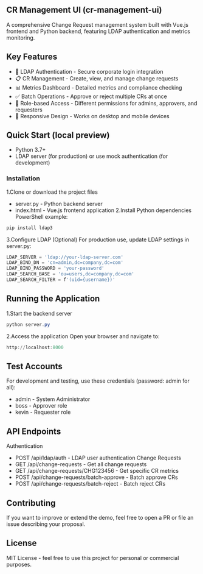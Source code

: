 ## CR Management UI (cr-management-ui)

A comprehensive Change Request management system built with Vue.js frontend and Python backend, featuring LDAP authentication and metrics monitoring.

## Key Features
- 🔐 LDAP Authentication - Secure corporate login integration
- 📋 CR Management - Create, view, and manage change requests
- 📊 Metrics Dashboard - Detailed metrics and compliance checking
- ✅ Batch Operations - Approve or reject multiple CRs at once
- 👥 Role-based Access - Different permissions for admins, approvers, and requesters
- 📱 Responsive Design - Works on desktop and mobile devices

## Quick Start (local preview)
- Python 3.7+
- LDAP server (for production) or use mock authentication (for development)

### Installation
1.Clone or download the project files
- server.py - Python backend server
- index.html - Vue.js frontend application
2.Install Python dependencies
PowerShell example:
```powershell
pip install ldap3
```
3.Configure LDAP (Optional)
For production use, update LDAP settings in server.py:
```powershell
LDAP_SERVER = 'ldap://your-ldap-server.com'
LDAP_BIND_DN = 'cn=admin,dc=company,dc=com'
LDAP_BIND_PASSWORD = 'your-password'
LDAP_SEARCH_BASE = 'ou=users,dc=company,dc=com'
LDAP_SEARCH_FILTER = f'(uid={username})'
```

## Running the Application
1.Start the backend server
```powershell
python server.py
```
2.Access the application
Open your browser and navigate to:
```powershell
http://localhost:8000
```
## Test Accounts
For development and testing, use these credentials (password: admin for all):
- admin - System Administrator
- boss - Approver role
- kevin - Requester role

## API Endpoints
Authentication
- POST /api/ldap/auth - LDAP user authentication
Change Requests
- GET /api/change-requests - Get all change requests
- GET /api/change-requests/CHG123456 - Get specific CR metrics
- POST /api/change-requests/batch-approve - Batch approve CRs
- POST /api/change-requests/batch-reject - Batch reject CRs

## Contributing
If you want to improve or extend the demo, feel free to open a PR or file an issue describing your proposal.

## License
MIT License - feel free to use this project for personal or commercial purposes.